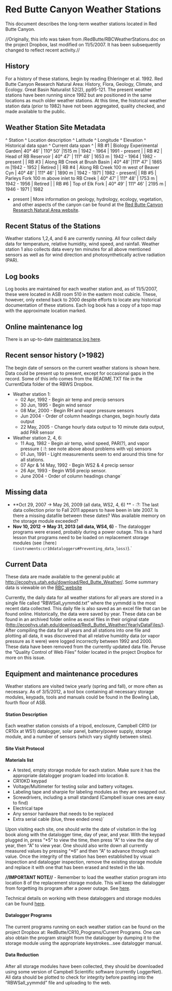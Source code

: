 # Red Butte Canyon Weather Stations

This document describes the long-term weather stations located in Red
Butte Canyon.

//Originally, this info was taken from /RedButte/RBCWeatherStations.doc
on the project Dropbox, last modified on 11/5/2007. It has been
subsequently changed to reflect recent activity.//

## History

For a history of these stations, begin by reading Ehleringer et al.
1992. Red Butte Canyon Research Natural Area: History, Flora, Geology,
Climate, and Ecology. Great Basin Naturalist 52(2), pp95-121. The
present weather stations have been running since 1982 but are positioned
in the same locations as much older weather stations. At this time, the
historical weather station data (prior to 1982) have not been
aggregated, quality checked, and made available to the public.

## Weather Station Site Metadata

\^ Station \^ Location description \^ Latitude \^ Longitude \^ Elevation
\^ Historical data span \^ Current data span \^ | RB #1 | Biology
Experimental Garden| 40° 46' | 110° 50' |1515 m | 1942 - 1964 | 1991 -
present | | RB #2 | Head of RB Reservoir | 40° 47' | 111° 48' | 1653 m
| 1942 - 1964 | 1982 - present | | RB #3 | Along RB Creek at Brush
Basin | 40° 48' |111° 47' | 1865 m |1942 - 1952 | Retired | | RB #4 |
Along RB Creek 100 m west of Beaver Cyn | 40° 48' | 111° 46' | 1890 m |
1942 - 1971 | 1982 - present| | RB #5 | Parleys Fork 100 m above inlet
to RB Creek | 40° 47' | 111° 48' | 1753 m | 1942 - 1956 | Retired | | RB
#6 | Top of Elk Fork | 40° 49' | 111° 46' | 2195 m | 1946 - 1971 | 1982
- present | More information on geology, hydrology, ecology, vegetation,
and other aspects of the canyon can be found at the [Red Butte Canyon
Research Natural Area website](http://redbuttecanyon.net/).

## Recent Status of the Stations

Weather stations 1,2,4, and 6 are currently running. All four collect
daily data for temperature, relative humidity, wind speed, and rainfall.
Weather station 1 also collects data every ten minutes for all above
mentioned sensors as well as for wind direction and photosynthetically
active radiation (PAR).

Log books
---------

Log books are maintained for each weather station and, as of 11/5/2007,
these were located in ASB room 510 in the eastern most cubicle. These,
however, only extend back to 2000 despite efforts to locate any
historical documentation of these stations. Each log book has a copy of
a topo map with the approximate location marked.

Online maintenance log
----------------------

There is an up-to-date [maintenance log
here](redbutte:rbweather_log).

Recent sensor history (&gt;1982)
--------------------------------

The begin date of sensors on the current weather stations is shown here.
Data could be present up to present, except for occasional gaps in the
record. Some of this info comes from the README.TXT file in the
CurrentData folder of the RBWS Dropbox.

* Weather station 1:
  * 02 Apr, 1992 - Begin air temp and precip sensors
  * 30 Jun, 1995 - Begin wind sensor
  * 08 Mar, 2000 - Begin RH and vapor pressure sensors
  * Jun 2004 - Order of column headings changes, begin hourly data output
  * 22 May, 2005 - Change hourly data output to 10 minute data output, add PAR sensor
* Weather station 2, 4, 6:
  * 11 Aug, 1982 - Begin air temp, wind speed, PAR(?), and vapor pressure ( :!: see note above about problems with vp) sensors
  * 01 Jun, 1991 - Light measurements seem to end around this time for all stations.
  * 07 Apr & 14 May, 1992 - Begin WS2 & 4 precip sensor
  * 26 Apr, 1993 - Begin WS6 precip sensor.
  * June 2004 - Order of column headings change`

Missing data
------------

* **Oct 29, 2007 -> May 26, 2009 (all data, WS2, 4, 6) ** - :?: The last data collection prior to Fall 2011 appears to have been in late 2007. Is there a missing datafile between these dates? Was available memory on the storage module exceeded?
* **Nov 10, 2012 -> May 31, 2013 (all data, WS4, 6)** - The datalogger programs were erased, probably during a power outage. This is a hard lesson that programs need to be loaded on replacement storage modules (see `[`here`](instruments:cr10dataloggers#Preventing_data_loss)`).`

## Current Data

These data are made available to the general public at
<http://ecophys.utah.edu/download/Red_Butte_Weather/>. Some summary data
is viewable on the [RBC website](http://redbuttecanyon.net/)

Currently, the daily data for all weather stations for all years are
stored in a single file called “RBWSall\_yymmdd.txt” where the yymmdd is
the most recent data collected. This daily file is also saved as an
excel file that can be found online. Historically, the data were saved
by year. These data can be found in an archived folder online as excel
files in their original state
(http://ecophys.utah.edu/download/Red\_Butte\_Weather/YearlyDataFiles/).
After compiling the data for all years and all stations into one file
and plotting all data, it was discovered that all relative humidity data
(or vapor pressure as it were) were logged incorrectly between 1992 and
2000. These data have been removed from the currently updated data file.
Peruse the “Quality Control of Web Files” folder located in the project
Dropbox for more on this issue.

## Equipment and maintenance procedures

Weather stations are visited twice yearly (spring and fall), or more
often as necessary. As of 3/5/2012, a tool box containing all necessary
storage modules, keypads, tools and manuals could be found in the
Bowling Lab, fourth floor of ASB.

#### Station Description

Each weather station consists of a tripod, enclosure, Campbell CR10 (or
CR10x at WS1) datalogger, solar panel, battery/power supply, storage
module, and a number of sensors (which vary slightly between sites).

#### Site Visit Protocol

 **Materials list**

* A tested, empty storage module for each station. Make sure it has the appropriate datalogger program loaded into location 8.
* CR10KD keypad
* Voltage/Multimeter for testing solar and battery voltages.
* Labeling tape and sharpie for labeling modules as they are swapped out.
* Screwdrivers, including a small standard (Campbell issue ones are easy to find)
* Electrical tape
* Any sensor hardware that needs to be replaced
* Extra serial cable (blue, three ended ones)`

Upon visiting each site, one should write the date of visitation in the
log book along with the datalogger time, day of year, and year. With the
keypad plugged in, press “\*5” to view the time, then press “A” to view
the day of year, then “A” to view year. One should also write down all
currently measured values by pressing “\*6” and then “A” to advance
through each value. Once the integrity of the station has been
established by visual inspection and datalogger inspection, remove the
existing storage module and replace it with one that has been erased and
tested in the lab.

 **//IMPORTANT NOTE//** - Remember to load the weather station
        program into location 8 of the replacement storage module. This
        will keep the datalogger from forgetting its program after a
        power outage. See
        [here](instruments:cr10dataloggers#Preventing_Data_Loss).

Technical details on working with these dataloggers and storage modules
can be found [here](instruments:cr10dataloggers).

#### Datalogger Programs

The current programs running on each weather station can be found on the
project Dropbox at: RedButte/CR10\_Programs/Current Programs. One can
also obtain the program straight from the datalogger by dumping it to
the storage module using the appropriate keystrokes…see datalogger
manual.

#### Data Reduction

After all storage modules have been collected, they should be downloaded
using some version of Campbell Scientific software (currently
LoggerNet). All data should be plotted to check for integrity before
pasting into the “RBWSall\_yymmdd” file and uploading to the web.
